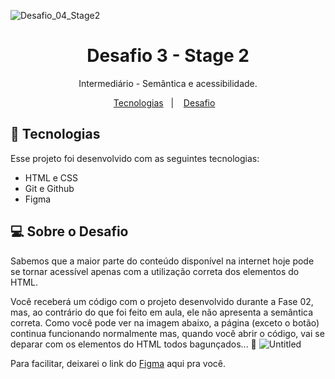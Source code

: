 ![Desafio_04_Stage2](https://github.com/AllanBichler/Desafio_04_Stage2/assets/110675388/f11d911e-37e9-4ce6-926b-7941d68ede29)
<h1 align="center"> Desafio 3 - Stage 2 </h1>

<p align="center">
Intermediário - Semântica e acessibilidade. 
</p>

<p align="center">
  <a href="#-tecnologias">Tecnologias</a>&nbsp;&nbsp;&nbsp;|&nbsp;&nbsp;&nbsp;
  <a href="#-desafio">Desafio</a>&nbsp;&nbsp;&nbsp;

<br>


## 🚀 Tecnologias

Esse projeto foi desenvolvido com as seguintes tecnologias:

- HTML e CSS
- Git e Github
- Figma

## 💻 Sobre o Desafio

Sabemos que a maior parte do conteúdo disponível na internet hoje pode se tornar acessível apenas com a utilização correta dos elementos do HTML.

Você receberá um código com o projeto desenvolvido durante a Fase 02, mas, ao contrário do que foi feito em aula, ele não apresenta a semântica correta.
Como você pode ver na imagem abaixo, a página (exceto o botão) continua funcionando normalmente mas, quando você abrir o código, vai se deparar com os elementos do HTML todos bagunçados... 👀
![Untitled](https://github.com/AllanBichler/Desafio_03_Stage2/assets/110675388/a2ecbade-6caa-40ae-b416-7af8de9eb7ce)

Para facilitar, deixarei o link do [Figma](https://www.figma.com/file/rkDOHGPwwFtBNqEdHSuQPd/Projeto-02---Explorer?type=design&node-id=23%3A1929&mode=dev) aqui pra você.
